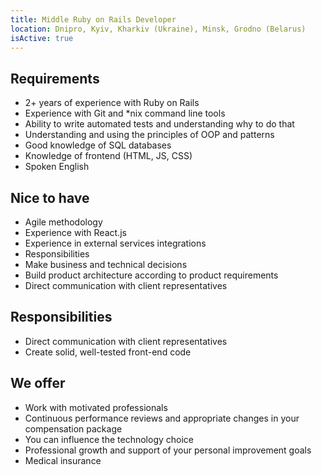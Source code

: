 ```yaml
---
title: Middle Ruby on Rails Developer
location: Dnipro, Kyiv, Kharkiv (Ukraine), Minsk, Grodno (Belarus)
isActive: true
---
```

## **Requirements**

* 2+ years of experience with Ruby on Rails
* Experience with Git and *nix command line tools
* Ability to write automated tests and understanding why to do that
* Understanding and using the principles of OOP and patterns
* Good knowledge of SQL databases
* Knowledge of frontend (HTML, JS, CSS)
* Spoken English

## **Nice to have**

* Agile methodology
* Experience with React.js
* Experience in external services integrations
* Responsibilities
* Make business and technical decisions
* Build product architecture according to product requirements
* Direct communication with client representatives

## **Responsibilities**

* Direct communication with client representatives
* Create solid, well-tested front-end code

## **We offer**

* Work with motivated professionals
* Continuous performance reviews and appropriate changes in your compensation package
* You can influence the technology choice
* Professional growth and support of your personal improvement goals
* Medical insurance